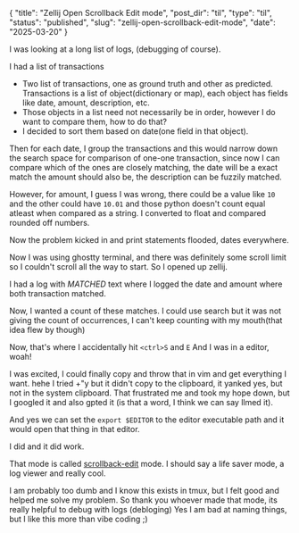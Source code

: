 {
  "title": "Zellij Open Scrollback Edit mode",
  "post_dir": "til",
  "type": "til",
  "status": "published",
  "slug": "zellij-open-scrollback-edit-mode",
  "date": "2025-03-20"
}

I was looking at a long list of logs, (debugging of course). 

I had a list of transactions
- Two list of transactions, one as ground truth and other as predicted.  Transactions is a list of object(dictionary or map), each object has fields like date, amount, description, etc.
- Those objects in a list need not necessarily be in order, however I do want to compare them, how to do that?
- I decided to sort them based on date(one field in that object).

Then for each date, I group the transactions and this would narrow down the search space for comparison of one-one transaction, since now I can compare which of the ones are closely matching, the date will be a exact match the amount should also be, the description can be fuzzily matched.

However, for amount, I guess I was wrong, there could be a value like `10` and the other could have `10.01` and those python doesn't count equal atleast when compared as a string. I converted to float and compared rounded off numbers.

Now the problem kicked in and print statements flooded, dates everywhere.

Now I was using ghostty terminal, and there was definitely some scroll limit so I couldn't scroll all the way to start. So I opened up zellij.

I had a log with *MATCHED* text where I logged the date and amount where both transaction matched.

Now, I wanted a count of these matches. I could use search but it was not giving the count of occurrences, I can't keep counting with my mouth(that idea flew by though)

Now, that's where I accidentally hit `<ctrl>S` and `E`
And I was in a editor, woah!

I was excited, I could finally copy and throw that in vim and get everything I want.
hehe
I tried +"y but it didn't copy to the clipboard, it yanked yes, but not in the system clipboard. That frustrated me and took my hope down, but I googled it and also gpted it (is that a word, I think we can say llmed it).

And yes we can set the `export $EDITOR` to the editor executable path and it would open that thing in that editor.

I did and it did work.

That mode is called [scrollback-edit](https://zellij.dev/news/edit-scrollback-compact/) mode. I should say a life saver mode, a log viewer and really cool.

I am probably too dumb and I know this exists in tmux, but I felt good and helped me solve my problem. So thank you whoever made that mode, its really helpful to debug with logs (debloging) Yes I am bad at naming things, but I like this more than vibe coding ;)
